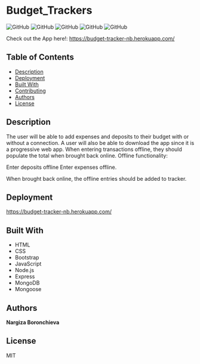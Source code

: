  
# Budget_Trackers

![GitHub](https://img.shields.io/github/repo-size/nargizaboronchieva/Budget_Truckers?style=plastic) ![GitHub](https://img.shields.io/github/last-commit/nargizaboronchieva/Budget_Truckers?style=plastic) ![GitHub](https://img.shields.io/github/languages/top/nargizaboronchieva/Budget_Truckers?style=plastic) ![GitHub](https://img.shields.io/github/license/nargizaboronchieva/Budget_Truckers?style=plastic) ![GitHub](https://img.shields.io/github/followers/nargizaboronchieva?style=social)

Check out the App here!: https://budget-tracker-nb.herokuapp.com/
## Table of Contents

* [Description](#description)
* [Deployment](#deployment)
* [Built With](#built-with)
* [Contributing](#contributing)
* [Authors](#authors)
* [License](#license)


## Description

The user will be able to add expenses and deposits to their budget with or without a connection. A user will also be able to download the app since it is a progressive web app. When entering transactions offline, they should populate the total when brought back online. Offline functionality: 

Enter deposits offline
Enter expenses offline. 

When brought back online, the offline entries should be added to tracker.

## Deployment

https://budget-tracker-nb.herokuapp.com/

## Built With

* HTML
* CSS
* Bootstrap
* JavaScript
* Node.js
* Express
* MongoDB
* Mongoose



## Authors

**Nargiza Boronchieva**

## License

MIT
